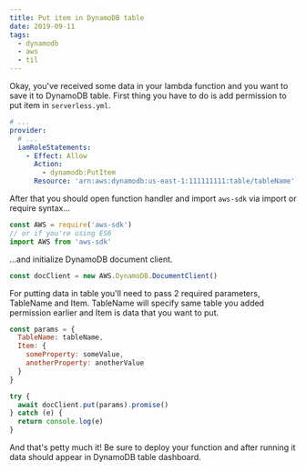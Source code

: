```yaml
---
title: Put item in DynamoDB table
date: 2019-09-11
tags:
  - dynamodb
  - aws
  - til
---
```


Okay, you've received some data in your lambda function and you want to save it to DynamoDB table. First thing you have to do is add permission to put item in `serverless.yml`.

```yml
# ...
provider:
  # ...
  iamRoleStatements:
    - Effect: Allow
      Action:
        - dynamodb:PutItem
      Resource: 'arn:aws:dynamodb:us-east-1:111111111:table/tableName'
```

After that you should open function handler and import `aws-sdk` via import or require syntax...

```js
const AWS = require('aws-sdk')
// or if you're using ES6
import AWS from 'aws-sdk'
```

...and initialize DynamoDB document client.

```js
const docClient = new AWS.DynamoDB.DocumentClient()
```

For putting data in table you'll need to pass 2 required parameters, TableName and Item. TableName will specify same table you added permission earlier and Item is data that you want to put.

```js
const params = {
  TableName: tableName,
  Item: {
    someProperty: someValue,
    anotherProperty: anotherValue
  }
}

try {
  await docClient.put(params).promise()
} catch (e) {
  return console.log(e)
}
```

And that's petty much it! Be sure to deploy your function and after running it data should appear in DynamoDB table dashboard.
